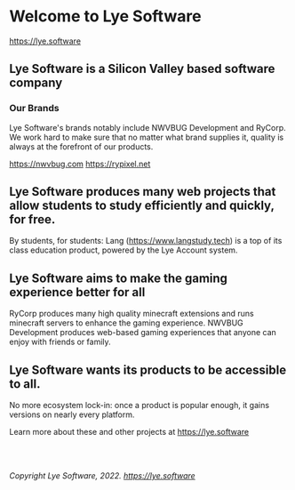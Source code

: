 # Welcome to Lye Software
https://lye.software
## Lye Software is a Silicon Valley based software company


### Our Brands

Lye Software's brands notably include NWVBUG Development and RyCorp. We work hard to make sure that no matter what brand supplies it, quality is always at the forefront of our products. 

https://nwvbug.com
https://rypixel.net


## Lye Software produces many web projects that allow students to study efficiently and quickly, for free. 

By students, for students: Lang (https://www.langstudy.tech) is a top of its class education product, powered by the Lye Account system. 


## Lye Software aims to make the gaming experience better for all

RyCorp produces many high quality minecraft extensions and runs minecraft servers to enhance the gaming experience.
NWVBUG Development produces web-based gaming experiences that anyone can enjoy with friends or family. 


## Lye Software wants its products to be accessible to all.

No more ecosystem lock-in: once a product is popular enough, it gains versions on nearly every platform.

Learn more about these and other projects at https://lye.software



<br>
<br>

*Copyright Lye Software, 2022. https://lye.software*
